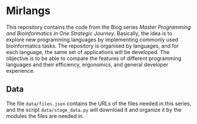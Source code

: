 # Mirlangs

This repository contains the code from the Blog series *Master Programming and Bioinformatics in One Strategic Journey*. Basically, the idea is to explore new programming languages by implementing commonly used bioinformatics tasks. The repository is organised by languages, and for each language, the same set of applications will be developed. The objective is to be able to compare the features of different programming languages and their efficiency, ergonomics, and general developer experience.

## Data
The file `data/files.json` contains the URLs of the files needed in this series, and the script `data/stage_data.py` will download it and organize it by the modules the files are needed in. 